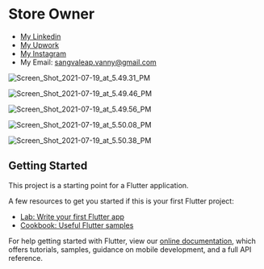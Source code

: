 
# Store Owner

- [My Linkedin](https://www.linkedin.com/in/sangvaleap-vanny-353b25aa/)
- [My Upwork](https://www.upwork.com/freelancers/~01482fe63544bbcb48)
- [My Instagram](https://www.instagram.com/sangvaleap.v/)
- My Email: sangvaleap.vanny@gmail.com

![Screen_Shot_2021-07-19_at_5.49.31_PM](/uploads/6b38b1ba87c69ea2a30ebf54701f4172/Screen_Shot_2021-07-19_at_5.49.31_PM.png)

![Screen_Shot_2021-07-19_at_5.49.46_PM](/uploads/49f6346cc0181604892661c3b75aa5f4/Screen_Shot_2021-07-19_at_5.49.46_PM.png)

![Screen_Shot_2021-07-19_at_5.49.56_PM](/uploads/4f9032ffc5c68835b70d2287be658e3c/Screen_Shot_2021-07-19_at_5.49.56_PM.png)

![Screen_Shot_2021-07-19_at_5.50.08_PM](/uploads/0f78b5d4f93bb2094bf7c94c7c03ec14/Screen_Shot_2021-07-19_at_5.50.08_PM.png)

![Screen_Shot_2021-07-19_at_5.50.38_PM](/uploads/587da98b031b348e26ab9264892790b1/Screen_Shot_2021-07-19_at_5.50.38_PM.png)

## Getting Started

This project is a starting point for a Flutter application.

A few resources to get you started if this is your first Flutter project:

- [Lab: Write your first Flutter app](https://flutter.dev/docs/get-started/codelab)
- [Cookbook: Useful Flutter samples](https://flutter.dev/docs/cookbook)

For help getting started with Flutter, view our
[online documentation](https://flutter.dev/docs), which offers tutorials,
samples, guidance on mobile development, and a full API reference.

